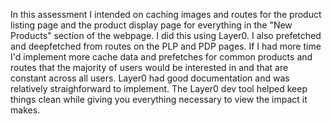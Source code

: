 In this assessment I intended on caching images and routes for the product listing page and the product display page for everything in the "New Products" section of the webpage. I did this using Layer0. I also prefetched and deepfetched from routes on the PLP and PDP pages. If I had more time I'd implement more cache data and prefetches for common products and routes that the majority of users would be interested in and that are constant across all users. Layer0 had good documentation and was relatively straighforward to implement. The Layer0 dev tool helped keep things clean while giving you everything necessary to view the impact it makes.
